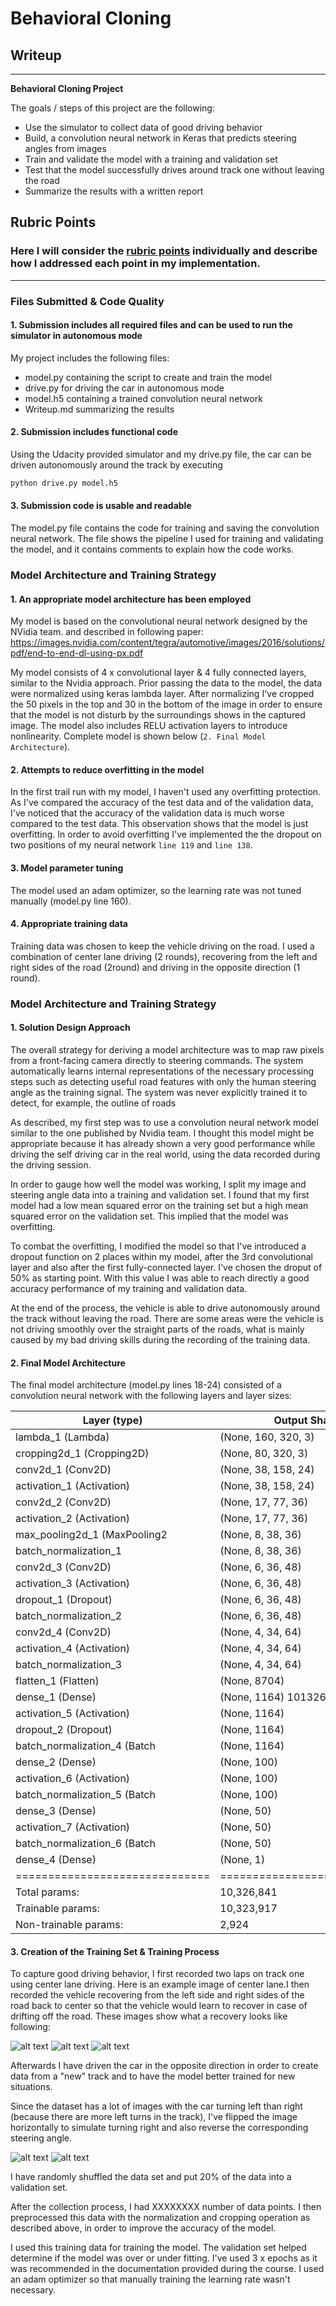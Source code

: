 # **Behavioral Cloning**

## Writeup
---

**Behavioral Cloning Project**

The goals / steps of this project are the following:
* Use the simulator to collect data of good driving behavior
* Build, a convolution neural network in Keras that predicts steering angles from images
* Train and validate the model with a training and validation set
* Test that the model successfully drives around track one without leaving the road
* Summarize the results with a written report


[//]: # (Image References)

[image1]: ./examples/placeholder.png "Model Visualization"
[image2]: ./examples/placeholder.png "Grayscaling"
[image3]: ./examples/placeholder_small.png "Recovery Image"
[image4]: ./examples/placeholder_small.png "Recovery Image"
[image5]: ./examples/placeholder_small.png "Recovery Image"
[image6]: ./examples/placeholder_small.png "Normal Image"
[image7]: ./examples/placeholder_small.png "Flipped Image"

## Rubric Points
### Here I will consider the [rubric points](https://review.udacity.com/#!/rubrics/432/view) individually and describe how I addressed each point in my implementation.  

---
### Files Submitted & Code Quality

#### 1. Submission includes all required files and can be used to run the simulator in autonomous mode

My project includes the following files:
* model.py containing the script to create and train the model
* drive.py for driving the car in autonomous mode
* model.h5 containing a trained convolution neural network
* Writeup.md  summarizing the results

#### 2. Submission includes functional code
Using the Udacity provided simulator and my drive.py file, the car can be driven autonomously around the track by executing
```sh
python drive.py model.h5
```

#### 3. Submission code is usable and readable

The model.py file contains the code for training and saving the convolution neural network. The file shows the pipeline I used for training and validating the model, and it contains comments to explain how the code works.

### Model Architecture and Training Strategy

#### 1. An appropriate model architecture has been employed

My model is based on the convolutional neural network designed by the NVidia team. and described in following paper: https://images.nvidia.com/content/tegra/automotive/images/2016/solutions/pdf/end-to-end-dl-using-px.pdf

My model consists of 4 x convolutional layer & 4 fully connected layers, similar to the Nvidia approach. Prior passing the data to the model, the data were normalized using keras lambda layer. After normalizing I've cropped the 50 pixels in the top and 30 in the bottom of the image in order to ensure that the model is not disturb by the surroundings shows in the captured image. The model also includes RELU activation layers to introduce nonlinearity. Complete model is shown below (`2. Final Model Architecture`).

#### 2. Attempts to reduce overfitting in the model

In the first trail run with my model, I haven't used any overfitting protection. As I've compared the accuracy of the test data and of the validation data, I've noticed that the accuracy of the validation data is much worse compared to the test data. This observation shows that the model is just overfitting. In order to avoid overfitting I've implemented the the dropout on two positions of my neural network `line 119` and `line 138`.

#### 3. Model parameter tuning

The model used an adam optimizer, so the learning rate was not tuned manually (model.py line 160).

#### 4. Appropriate training data

Training data was chosen to keep the vehicle driving on the road. I used a combination of center lane driving (2 rounds), recovering from the left and right sides of the road (2round) and driving in the opposite direction (1 round).

### Model Architecture and Training Strategy

#### 1. Solution Design Approach

The overall strategy for deriving a model architecture was to map raw pixels from a front-facing camera directly to steering commands. The system automatically learns internal representations of the necessary processing steps such as detecting useful road features with only the human steering angle as the training signal. The system was never explicitly trained it to detect, for example, the outline of roads

As described, my first step was to use a convolution neural network model similar to the one published by Nvidia team. I thought this model might be appropriate because it has already shown a very good performance while driving the self driving car in the real world, using the data recorded during the driving session.

In order to gauge how well the model was working, I split my image and steering angle data into a training and validation set. I found that my first model had a low mean squared error on the training set but a high mean squared error on the validation set. This implied that the model was overfitting.

To combat the overfitting, I modified the model so that I've introduced a dropout function on 2 places within my model, after the 3rd convolutional layer and also after the first fully-connected layer. I've chosen the droput of 50% as starting point. With this value I was able to reach directly a good accuracy performance of my training and validation data.

At the end of the process, the vehicle is able to drive autonomously around the track without leaving the road. There are some areas were the vehicle is not driving smoothly over the straight parts of the roads, what is mainly caused by my bad driving skills during the recording of the training data.

#### 2. Final Model Architecture

The final model architecture (model.py lines 18-24) consisted of a convolution neural network with the following layers and layer sizes:

|Layer (type)               |  Output Shape           |   Param #  |
|---|---|---|
lambda_1 (Lambda)          |  (None, 160, 320, 3)  |     0         
cropping2d_1 (Cropping2D) |  (None, 80, 320, 3) |       0         
conv2d_1 (Conv2D)            |(None, 38, 158, 24)    |   1824      
activation_1 (Activation)    |(None, 38, 158, 24)    |   0         
conv2d_2 (Conv2D)            |(None, 17, 77, 36)      |  21636     
activation_2 (Activation)    |(None, 17, 77, 36)      |  0         
max_pooling2d_1 (MaxPooling2 |(None, 8, 38, 36)       |  0         
batch_normalization_1  |(None, 8, 38, 36)       |  144       
conv2d_3 (Conv2D)           | (None, 6, 36, 48)       |  15600     
activation_3 (Activation)  |  (None, 6, 36, 48)       |  0         
dropout_1 (Dropout)        |  (None, 6, 36, 48)       |  0         
batch_normalization_2  |(None, 6, 36, 48)       |  192       
conv2d_4 (Conv2D)          |  (None, 4, 34, 64)       |  27712     
activation_4 (Activation)  | (None, 4, 34, 64)       |  0         
batch_normalization_3  |(None, 4, 34, 64)        |  256       
flatten_1 (Flatten)          |(None, 8704)       |        0         
dense_1 (Dense)             | (None, 1164)              10132620  
activation_5 (Activation)    |(None, 1164)       |        0         
dropout_2 (Dropout)          |(None, 1164)        |       0         
batch_normalization_4 (Batch |(None, 1164)         |      4656      
dense_2 (Dense)             | (None, 100)   |            116500    
activation_6 (Activation)   | (None, 100)  |             0         
batch_normalization_5 (Batch| (None, 100)  |             400       
dense_3 (Dense)              |(None, 50)    |            5050      
activation_7 (Activation)    |(None, 50)       |         0         
batch_normalization_6 (Batch |(None, 50)  |              200       
dense_4 (Dense)             | (None, 1)    |             51        
==============================| ===========================| ========
Total params: |  10,326,841
Trainable params: |  10,323,917
Non-trainable params: |  2,924

#### 3. Creation of the Training Set & Training Process

To capture good driving behavior, I first recorded two laps on track one using center lane driving. Here is an example image of center lane.I then recorded the vehicle recovering from the left side and right sides of the road back to center so that the vehicle would learn to recover in case of drifting off the road. These images show what a recovery looks like following:

![alt text][image3]
![alt text][image4]
![alt text][image5]

Afterwards I have driven the car in the opposite direction in order to create data from a "new" track and to have the model better trained for new situations.

Since the dataset has a lot of images with the car turning left than right (because there are more left turns in the track), I've flipped the image horizontally to simulate turning right and also reverse the corresponding steering angle.

![alt text][image6]
![alt text][image7]

I have randomly shuffled the data set and put 20% of the data into a validation set.

After the collection process, I had XXXXXXXX number of data points. I then preprocessed this data with the normalization and cropping operation as described above, in order to improve the accuracy of the model.

I used this training data for training the model. The validation set helped determine if the model was over or under fitting. I've used 3 x epochs as it was recommended in the documentation provided during the course. I used an adam optimizer so that manually training the learning rate wasn't necessary.
